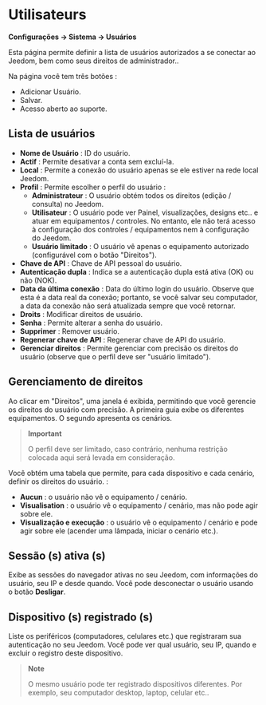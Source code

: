 # Utilisateurs
**Configurações → Sistema → Usuários**

Esta página permite definir a lista de usuários autorizados a se conectar ao Jeedom, bem como seus direitos de administrador..

Na página você tem três botões :

- Adicionar Usuário.
- Salvar.
- Acesso aberto ao suporte.

## Lista de usuários

- **Nome de Usuário** : ID do usuário.
- **Actif** : Permite desativar a conta sem excluí-la.
- **Local** : Permite a conexão do usuário apenas se ele estiver na rede local Jeedom.
- **Profil** : Permite escolher o perfil do usuário :
    - **Administrateur** : O usuário obtém todos os direitos (edição / consulta) no Jeedom.
    - **Utilisateur** : O usuário pode ver Painel, visualizações, designs etc.. e atuar em equipamentos / controles. No entanto, ele não terá acesso à configuração dos controles / equipamentos nem à configuração do Jeedom.
    - **Usuário limitado** : O usuário vê apenas o equipamento autorizado (configurável com o botão "Direitos").
- **Chave de API** : Chave de API pessoal do usuário.
- **Autenticação dupla** : Indica se a autenticação dupla está ativa (OK) ou não (NOK).
- **Data da última conexão** : Data do último login do usuário. Observe que esta é a data real da conexão; portanto, se você salvar seu computador, a data da conexão não será atualizada sempre que você retornar.
- **Droits** : Modificar direitos de usuário.
- **Senha** : Permite alterar a senha do usuário.
- **Supprimer** : Remover usuário.
- **Regenerar chave de API** : Regenerar chave de API do usuário.
- **Gerenciar direitos** : Permite gerenciar com precisão os direitos do usuário (observe que o perfil deve ser "usuário limitado").

## Gerenciamento de direitos

Ao clicar em "Direitos", uma janela é exibida, permitindo que você gerencie os direitos do usuário com precisão. A primeira guia exibe os diferentes equipamentos. O segundo apresenta os cenários.

> **Important**
>
> O perfil deve ser limitado, caso contrário, nenhuma restrição colocada aqui será levada em consideração.

Você obtém uma tabela que permite, para cada dispositivo e cada cenário, definir os direitos do usuário. :
- **Aucun** : o usuário não vê o equipamento / cenário.
- **Visualisation** : o usuário vê o equipamento / cenário, mas não pode agir sobre ele.
- **Visualização e execução** : o usuário vê o equipamento / cenário e pode agir sobre ele (acender uma lâmpada, iniciar o cenário etc.).

## Sessão (s) ativa (s)

Exibe as sessões do navegador ativas no seu Jeedom, com informações do usuário, seu IP e desde quando. Você pode desconectar o usuário usando o botão **Desligar**.

## Dispositivo (s) registrado (s)

Liste os periféricos (computadores, celulares etc.) que registraram sua autenticação no seu Jeedom.
Você pode ver qual usuário, seu IP, quando e excluir o registro deste dispositivo.

> **Note**
>
> O mesmo usuário pode ter registrado dispositivos diferentes. Por exemplo, seu computador desktop, laptop, celular etc..







